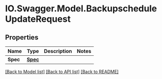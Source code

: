 # IO.Swagger.Model.BackupscheduleUpdateRequest
## Properties

Name | Type | Description | Notes
------------ | ------------- | ------------- | -------------
**Spec** | [**Spec**](Spec.md) |  | 

[[Back to Model list]](../README.md#documentation-for-models) [[Back to API list]](../README.md#documentation-for-api-endpoints) [[Back to README]](../README.md)

